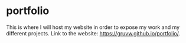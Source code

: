 # portfolio
This is where I will host my website in order to expose my work and my different projects.
Link to the website: https://gruvw.github.io/portfolio/.
